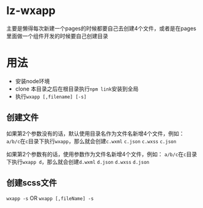 # lz-wxapp
主要是懒得每次新建一个pages的时候都要自己去创建4个文件，或者是在pages里面做一个组件开发的时候要自己创建目录

# 用法

* 安装node环境
* clone 本目录之后在根目录执行`npm link`安装到全局
* 执行`wxapp [,filename] [-s]`

## 创建文件
如果第2个参数没有的话，默认使用目录名作为文件名新增4个文件，例如：
`a/b/c`在`c`目录下执行`wxapp`，那么就会创建`c.wxml` `c.json` `c.wxss` `c.json`

如果第2个参数有的话，使用参数作为文件名新增4个文件，例如：
`a/b/c`在`c`目录下执行`wxapp d`，那么就会创建`d.wxml` `d.json` `d.wxss` `d.json`

## 创建scss文件

`wxapp -s` OR `wxapp [,fileName] -s`